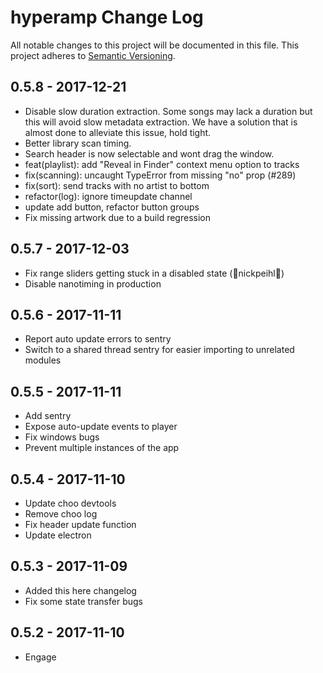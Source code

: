 # hyperamp Change Log
All notable changes to this project will be documented in this file.
This project adheres to [Semantic Versioning](http://semver.org/).

## 0.5.8 - 2017-12-21
* Disable slow duration extraction.  Some songs may lack a duration but this will avoid slow metadata extraction.  We have a solution that is almost done to alleviate this issue, hold tight.
* Better library scan timing.
* Search header is now selectable and wont drag the window.
* feat(playlist): add "Reveal in Finder" context menu option to tracks
* fix(scanning): uncaught TypeError from missing "no" prop (#289)
* fix(sort): send tracks with no artist to bottom
* refactor(log): ignore timeupdate channel
* update add button, refactor button groups
* Fix missing artwork due to a build regression

## 0.5.7 - 2017-12-03
* Fix range sliders getting stuck in a disabled state (🙏nickpeihl🙏)
* Disable nanotiming in production

## 0.5.6 - 2017-11-11
* Report auto update errors to sentry
* Switch to a shared thread sentry for easier importing to unrelated modules

## 0.5.5 - 2017-11-11
* Add sentry
* Expose auto-update events to player
* Fix windows bugs
* Prevent multiple instances of the app


## 0.5.4 - 2017-11-10
* Update choo devtools
* Remove choo log
* Fix header update function
* Update electron

## 0.5.3 - 2017-11-09
* Added this here changelog
* Fix some state transfer bugs

## 0.5.2 - 2017-11-10
* Engage
